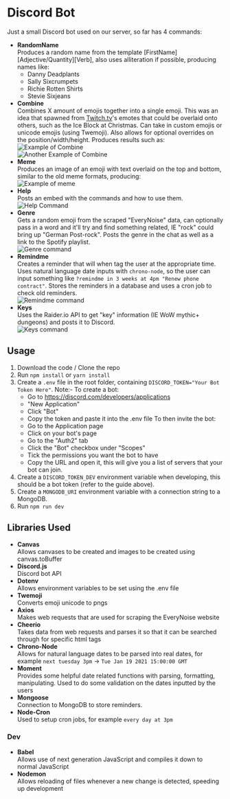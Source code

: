 # Discord Bot

Just a small Discord bot used on our server, so far has 4 commands:  

- **RandomName**     
Produces a random name from the template [FirstName] [Adjective/Quantity][Verb], also uses alliteration if possible, producing names like:  
    - Danny Deadplants
    - Sally Sixcrumpets
    - Richie Rotten Shirts
    - Stevie Sixjeans
- **Combine**  
Combines X amount of emojis together into a single emoji. This was an idea that spawned from [Twitch.tv](http://www.twitch.tv)'s emotes that could be overlaid onto others, such as the Ice Block at Christmas. Can take in custom emojis or unicode emojis (using Twemoji). Also allows for optional overrides on the position/width/height. Produces results such as:  
![Example of Combine](https://i.imgur.com/kOmgDer.png)  
![Another Example of Combine](https://i.imgur.com/7uDwrdn.png)
- **Meme**  
Produces an image of an emoji with text overlaid on the top and bottom, similar to the old meme formats, producing:  
![Example of meme](https://i.imgur.com/JbON6Un.png)  
- **Help**    
Posts an embed with the commands and how to use them.
![Help Command](https://i.imgur.com/XIVyPTb.png)  
- **Genre**   
Gets a random emoji from the scraped "EveryNoise" data, can optionally pass in a word and it'll try and find something related, IE "rock" could bring up "German Post-rock". Posts the genre in the chat as well as a link to the Spotify playlist.    
![Genre command](https://i.imgur.com/8pXW0hg.png)   
- **Remindme**  
Creates a reminder that will when tag the user at the appropriate time. Uses natural language date inputs with `chrono-node`, so the user can input something like `?remindme in 3 weeks at 4pm "Renew phone contract"`. Stores the reminders in a database and uses a cron job to check old reminders.  
![Remindme command](https://i.imgur.com/TiyphgK.png)  
- **Keys**  
Uses the Raider.io API to get "key" information (IE WoW mythic+ dungeons) and posts it to Discord.  
![Keys command](https://i.imgur.com/fuH6Suw.png)  

## Usage   

1. Download the code / Clone the repo
2. Run `npm install` or `yarn install`
3. Create a `.env` file in the root folder, containing `DISCORD_TOKEN="Your Bot Token Here"`. Note:- To create a bot:
    - Go to https://discord.com/developers/applications
    - "New Application"
    - Click "Bot"
    - Copy the token and paste it into the .env file
    To then invite the bot:
    - Go to the Application page
    - Click on your bot's page
    - Go to the "Auth2" tab
    - Click the "Bot" checkbox under "Scopes"
    - Tick the permissions you want the bot to have
    - Copy the URL and open it, this will give you a list of servers that your bot can join.  
4. Create a `DISCORD_TOKEN_DEV` environment variable when developing, this should be a bot token (refer to the guide above).  
5. Create a  `MONGODB_URI` environment variable with a connection string to a MongoDB.   
6. Run `npm run dev` 

## Libraries Used
- **Canvas**  
    Allows canvases to be created and images to be created using canvas.toBuffer
- **Discord.js**  
    Discord bot API
- **Dotenv**  
    Allows environment variables to be set using the .env file
- **Twemoji**  
    Converts emoji unicode to pngs  
- **Axios**  
    Makes web requests that are used for scraping the EveryNoise website  
- **Cheerio**  
    Takes data from web requests and parses it so that it can be searched through for specific html tags  
- **Chrono-Node**  
    Allows for natural language dates to be parsed into real dates, for example `next tuesday 3pm` -> `Tue Jan 19 2021 15:00:00 GMT`  
- **Moment**  
    Provides some helpful date related functions with parsing, formatting, manipulating. Used to do some validation on the dates inputted by the users   
- **Mongoose**  
    Connection to MongoDB to store reminders.  
- **Node-Cron**  
    Used to setup cron jobs, for example `every day at 3pm` 


### Dev
- **Babel**  
    Allows use of next generation JavaScript and compiles it down to normal JavaScript
- **Nodemon**  
    Allows reloading of files whenever a new change is detected, speeding up development
